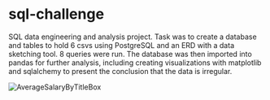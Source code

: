 # sql-challenge
 SQL data engineering and analysis project. Task was to create a database and tables to hold 6 csvs using PostgreSQL and an ERD with a data sketching tool. 8 queries were run.
The database was then imported into pandas for further analysis, including creating visualizations with matplotlib and sqlalchemy to present the conclusion that the data is irregular.  
 
![AverageSalaryByTitleBox](https://user-images.githubusercontent.com/44123311/118340938-185fde80-b4d2-11eb-89a3-eb2205b1fdd6.png)
